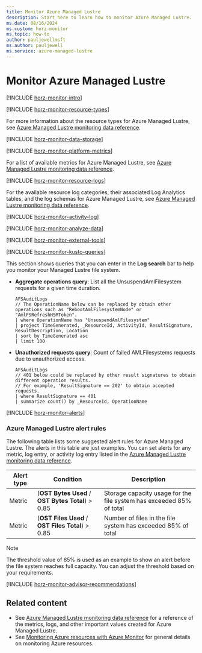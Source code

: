 ```yaml
---
title: Monitor Azure Managed Lustre
description: Start here to learn how to monitor Azure Managed Lustre.
ms.date: 08/16/2024
ms.custom: horz-monitor
ms.topic: how-to
author: pauljewellmsft
ms.author: pauljewell
ms.service: azure-managed-lustre
---
```


# Monitor Azure Managed Lustre

[!INCLUDE [horz-monitor-intro](~/../azure-stack/reusable-content/ce-skilling/azure/includes/azure-monitor/horizontals/horz-monitor-intro.md)]

[!INCLUDE [horz-monitor-resource-types](~/../azure-stack/reusable-content/ce-skilling/azure/includes/azure-monitor/horizontals/horz-monitor-resource-types.md)]

For more information about the resource types for Azure Managed Lustre, see [Azure Managed Lustre monitoring data reference](monitor-file-system-reference.md).

[!INCLUDE [horz-monitor-data-storage](~/../azure-stack/reusable-content/ce-skilling/azure/includes/azure-monitor/horizontals/horz-monitor-data-storage.md)]

[!INCLUDE [horz-monitor-platform-metrics](~/../azure-stack/reusable-content/ce-skilling/azure/includes/azure-monitor/horizontals/horz-monitor-platform-metrics.md)]

For a list of available metrics for Azure Managed Lustre, see [Azure Managed Lustre monitoring data reference](monitor-file-system-reference.md#metrics).

[!INCLUDE [horz-monitor-resource-logs](~/../azure-stack/reusable-content/ce-skilling/azure/includes/azure-monitor/horizontals/horz-monitor-resource-logs.md)]

For the available resource log categories, their associated Log Analytics tables, and the log schemas for Azure Managed Lustre, see [Azure Managed Lustre monitoring data reference](monitor-file-system-reference.md#supported-resource-logs-for-microsoftstoragecacheamlfilesystems).

[!INCLUDE [horz-monitor-activity-log](~/../azure-stack/reusable-content/ce-skilling/azure/includes/azure-monitor/horizontals/horz-monitor-activity-log.md)]

[!INCLUDE [horz-monitor-analyze-data](~/../azure-stack/reusable-content/ce-skilling/azure/includes/azure-monitor/horizontals/horz-monitor-analyze-data.md)]

[!INCLUDE [horz-monitor-external-tools](~/../azure-stack/reusable-content/ce-skilling/azure/includes/azure-monitor/horizontals/horz-monitor-external-tools.md)]

[!INCLUDE [horz-monitor-kusto-queries](~/../azure-stack/reusable-content/ce-skilling/azure/includes/azure-monitor/horizontals/horz-monitor-kusto-queries.md)]

This section shows queries that you can enter in the **Log search** bar to help you monitor your Managed Lustre file system.

- **Aggregate operations query**: List all the UnsuspendAmlFilesystem requests for a given time duration.

    ```kusto
    AFSAuditLogs
    // The OperationName below can be replaced by obtain other operations such as "RebootAmlFilesystemNode" or "AmlFSRefreshHSMToken".
    | where OperationName has "UnsuspendAmlFilesystem"
    | project TimeGenerated, _ResourceId, ActivityId, ResultSignature, ResultDescription, Location
    | sort by TimeGenerated asc
    | limit 100
    ```

- **Unauthorized requests query**: Count of failed AMLFilesystems requests due to unauthorized access.

    ```kusto
    AFSAuditLogs
    // 401 below could be replaced by other result signatures to obtain different operation results.
    // For example, 'ResultSignature == 202' to obtain accepted requests.
    | where ResultSignature == 401
    | summarize count() by _ResourceId, OperationName
    ```

[!INCLUDE [horz-monitor-alerts](~/../azure-stack/reusable-content/ce-skilling/azure/includes/azure-monitor/horizontals/horz-monitor-alerts.md)]

### Azure Managed Lustre alert rules

The following table lists some suggested alert rules for Azure Managed Lustre. The alerts in this table are just examples. You can set alerts for any metric, log entry, or activity log entry listed in the [Azure Managed Lustre monitoring data reference](monitor-file-system-reference.md).

| Alert type | Condition | Description  |
| --- | --- | --- |
| Metric | (**OST Bytes Used** / **OST Bytes Total**) > 0.85 | Storage capacity usage for the file system has exceeded 85% of total|
| Metric | (**OST Files Used** / **OST Files Total**) > 0.85 | Number of files in the file system has exceeded 85% of total |

> [!NOTE]
> The threshold value of 85% is used as an example to show an alert before the file system reaches full capacity. You can adjust the threshold based on your requirements.

[!INCLUDE [horz-monitor-advisor-recommendations](~/../azure-stack/reusable-content/ce-skilling/azure/includes/azure-monitor/horizontals/horz-monitor-advisor-recommendations.md)]

## Related content

- See [Azure Managed Lustre monitoring data reference](monitor-file-system-reference.md) for a reference of the metrics, logs, and other important values created for Azure Managed Lustre.
- See [Monitoring Azure resources with Azure Monitor](/azure/azure-monitor/essentials/monitor-azure-resource) for general details on monitoring Azure resources.
